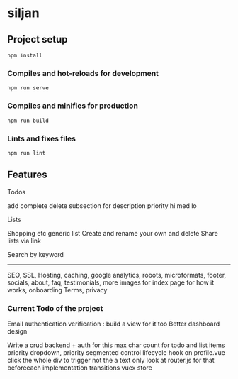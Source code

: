 # siljan

## Project setup
```
npm install
```

### Compiles and hot-reloads for development
```
npm run serve
```

### Compiles and minifies for production
```
npm run build
```

### Lints and fixes files
```
npm run lint
```


## Features

Todos

add complete delete
subsection for description
priority hi med lo

Lists

Shopping etc generic list
Create and rename your own and delete
Share lists via link

Search by keyword

---

SEO, SSL, Hosting, caching, google analytics, robots, microformats, footer, socials, about, faq, testimonials, more images for index page for how it works, onboarding
Terms, privacy



### Current Todo of the project

Email authentication verification : build a view for it too
Better dashboard design
<!-- firestore connect to auth users, check builded schema -->
Write a crud backend + auth for this
max char count for todo and list items
priority dropdown, priority segmented control
lifecycle hook
on profile.vue click the whole div to trigger not the a text only
look at router.js for that beforeeach implementation
transitions
vuex store










